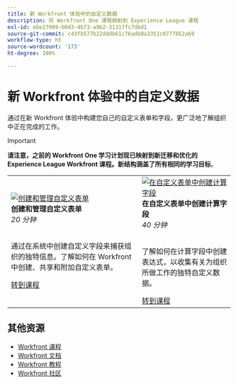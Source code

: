 ```yaml
---
title: 新 Workfront 体验中的自定义数据
description: 将 Workfront One 课程映射到 Experience League 课程
exl-id: ebe27909-b0d3-4b73-a9b2-31317fc7dbd1
source-git-commit: c43fb577b22dddb61c76adb0a3351c0777852a69
workflow-type: ht
source-wordcount: '173'
ht-degree: 100%

---
```


# 新 Workfront 体验中的自定义数据

通过在新 Workfront 体验中构建您自己的自定义表单和字段，更广泛地了解组织中正在完成的工作。

>[!IMPORTANT]
>
>**请注意，之前的 Workfront One 学习计划现已映射到新迁移和优化的 Experience League Workfront 课程。新结构涵盖了所有相同的学习目标**。

<table>
  <tr>
   <td>
      <a href="https://experienceleague.adobe.com/?recommended=Workfront-A-1-2022.1.customforms">
      <img alt="创建和管理自定义表单" src="https://cdn.experienceleague.adobe.com/thumb/create-and-manage-custom-forms.png"/>
      </a>
      <div>
         <strong>创建和管理自定义表单</strong></a>         
         <br/><em>20 分钟</em>
      </div>
      <p>
        <br/>
         通过在系统中创建自定义字段来捕获组织的独特信息。了解如何在 Workfront 中创建、共享和附加自定义表单。
      </p>
      <a  rel="noreferrer" target="_blank" href="https://experienceleague.adobe.com/?recommended=Workfront-A-1-2022.1.customforms" class="spectrum-Button spectrum-Button--primary spectrum-Button--sizeM">
      <span class="spectrum-Button-label has-no-wrap has-text-weight-bold">转到课程</span>
      </a>
   </td>   
   <td>
      <a href="https://experienceleague.adobe.com/?recommended=Workfront-L-1-2022.1.calculatedfields">
      <img alt="在自定义表单中创建计算字段" src="https://cdn.experienceleague.adobe.com/thumb/create-calculated-fields-in-custom-forms.png"/>
      </a>
      <div>
         <strong>在自定义表单中创建计算字段</strong></a>         
         <br/><em>40 分钟</em>
      </div>
      <p>
        <br/>
         了解如何在计算字段中创建表达式，以收集有关为组织所做工作的独特自定义数据。
      </p>
      <a  rel="noreferrer" target="_blank" href="https://experienceleague.adobe.com/?recommended=Workfront-L-1-2022.1.calculatedfields" class="spectrum-Button spectrum-Button--primary spectrum-Button--sizeM">
      <span class="spectrum-Button-label has-no-wrap has-text-weight-bold">转到课程</span>
      </a>
   </td>
  </tr>
</table>

## 其他资源

* [Workfront 课程](https://experienceleague.adobe.com/?lang=en&amp;Solution=Workfront#courses)
* [Workfront 文档](https://experienceleague.adobe.com/docs/workfront.html)
* [Workfront 教程](https://experienceleague.adobe.com/docs/workfront-learn/tutorials-workfront/home.html)
* [Workfront 社区](https://experienceleaguecommunities.adobe.com/t5/workfront/ct-p/workfront)
